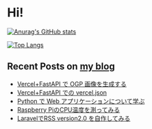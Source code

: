 

# Hi!

[![Anurag's GitHub stats](https://github-readme-stats.vercel.app/api?username=kinpoko)](https://github.com/anuraghazra/github-readme-stats)

[![Top Langs](https://github-readme-stats.vercel.app/api/top-langs/?username=kinpoko&langs_count=8&layout=compact)](https://github.com/anuraghazra/github-readme-stats)

## Recent Posts on [my blog](https://kinpokoblog.com)
- [Vercel+FastAPI で OGP 画像を生成する](https://kinpokoblog.com/article/18)
- [Vercel+FastAPI での vercel.json](https://kinpokoblog.com/article/17)
- [Python で Web アプリケーションについて学ぶ](https://kinpokoblog.com/article/16)
- [Raspberry PiのCPU温度を測ってみる](https://kinpokoblog.com/article/15)
- [LaravelでRSS version2.0 を自作してみる](https://kinpokoblog.com/article/14)
